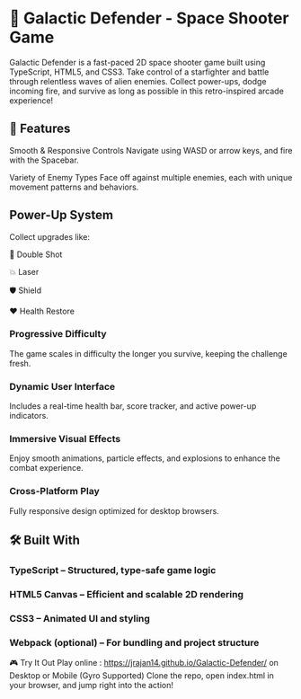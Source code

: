 # 🌌 Galactic Defender - Space Shooter Game
Galactic Defender is a fast-paced 2D space shooter game built using TypeScript, HTML5, and CSS3. Take control of a starfighter and battle through relentless waves of alien enemies. Collect power-ups, dodge incoming fire, and survive as long as possible in this retro-inspired arcade experience!

## 🚀 Features
Smooth & Responsive Controls
Navigate using WASD or arrow keys, and fire with the Spacebar.

Variety of Enemy Types
Face off against multiple enemies, each with unique movement patterns and behaviors.

## Power-Up System
Collect upgrades like:

🔫 Double Shot

💥 Laser

🛡️ Shield

❤️ Health Restore

### Progressive Difficulty
The game scales in difficulty the longer you survive, keeping the challenge fresh.

### Dynamic User Interface
Includes a real-time health bar, score tracker, and active power-up indicators.

### Immersive Visual Effects
Enjoy smooth animations, particle effects, and explosions to enhance the combat experience.

### Cross-Platform Play
Fully responsive design optimized for desktop browsers.

## 🛠️ Built With
### TypeScript – Structured, type-safe game logic

### HTML5 Canvas – Efficient and scalable 2D rendering

### CSS3 – Animated UI and styling

### Webpack (optional) – For bundling and project structure

🎮 Try It Out
Play online : https://jrajan14.github.io/Galactic-Defender/ on Desktop or Mobile (Gyro Supported)
Clone the repo, open index.html in your browser, and jump right into the action!

